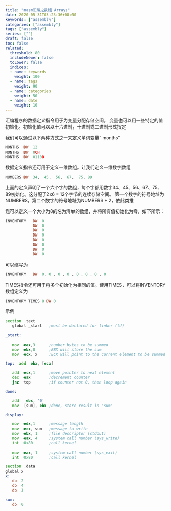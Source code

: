 ```yaml
---
title: "nasm汇编之数组 Arrays"
date: 2020-05-31T03:23:36+08:00
keywords: ["assembly"]
categories: ["assembly"]
tags: ["assembly"]
series: [""]
draft: false
toc: false
related:
  threshold: 80
  includeNewer: false
  toLower: false
  indices:
  - name: keywords
    weight: 100
  - name: tags
    weight: 90
  - name: categories
    weight: 50
  - name: date
    weight: 10
---
```


汇编程序的数据定义指令用于为变量分配存储空间。
变量也可以用一些特定的值初始化。初始化值可以以十六进制，十进制或二进制形式指定

我们可以通过以下两种方式之一来定义单词变量“ months”
```asm
MONTHS	DW	12
MONTHS	DW	0CH
MONTHS	DW	0110B
```
数据定义指令还可用于定义一维数组。让我们定义一维数字数组
```asm
NUMBERS	DW  34,  45,  56,  67,  75, 89
```
上面的定义声明了一个六个字的数组，每个字都用数字34、45、56、67、75、89初始化。这分配了2x6 = 12个字节的连续存储空间。
第一个数字的符号地址为NUMBERS，第二个数字的符号地址为NUMBERS + 2，依此类推

您可以定义一个大小为8的名为清单的数组，并将所有值初始化为零，如下所示：
```asm
INVENTORY   DW  0
            DW  0
            DW  0
            DW  0
            DW  0
            DW  0
            DW  0
            DW  0
```
可以缩写为
```asm
INVENTORY   DW  0, 0 , 0 , 0 , 0 , 0 , 0 , 0
```
TIMES指令还可用于将多个初始化为相同的值。使用TIMES，可以将INVENTORY数组定义为
```asm
INVENTORY TIMES 8 DW 0
```

示例
```asm
section	.text
   global _start   ;must be declared for linker (ld)
	
_start:	
 		
   mov  eax,3      ;number bytes to be summed 
   mov  ebx,0      ;EBX will store the sum
   mov  ecx, x     ;ECX will point to the current element to be summed

top:  add  ebx, [ecx]

   add  ecx,1      ;move pointer to next element
   dec  eax        ;decrement counter
   jnz  top        ;if counter not 0, then loop again

done: 

   add   ebx, '0'
   mov  [sum], ebx ;done, store result in "sum"

display:

   mov  edx,1      ;message length
   mov  ecx, sum   ;message to write
   mov  ebx, 1     ;file descriptor (stdout)
   mov  eax, 4     ;system call number (sys_write)
   int  0x80       ;call kernel
	
   mov  eax, 1     ;system call number (sys_exit)
   int  0x80       ;call kernel

section	.data
global x
x:    
   db  2
   db  4
   db  3

sum: 
   db  0
```





